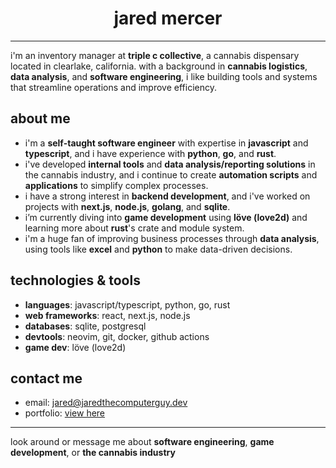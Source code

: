 <h1 align="center">jared mercer</h1>
<hr />

i'm an inventory manager at **triple c collective**, a cannabis dispensary located in clearlake, california. with a background in **cannabis logistics**, **data analysis**, and **software engineering**, i like building tools and systems that streamline operations and improve efficiency.

## about me

- i'm a **self-taught software engineer** with expertise in **javascript** and **typescript**, and i have experience with **python**, **go**, and **rust**.
- i've developed **internal tools** and **data analysis/reporting solutions** in the cannabis industry, and i continue to create **automation scripts** and **applications** to simplify complex processes.
- i have a strong interest in **backend development**, and i've worked on projects with **next.js**, **node.js**, **golang**, and **sqlite**.
- i’m currently diving into **game development** using **löve (love2d)** and learning more about **rust**'s crate and module system.
- i'm a huge fan of improving business processes through **data analysis**, using tools like **excel** and **python** to make data-driven decisions.

## technologies & tools

- **languages**: javascript/typescript, python, go, rust
- **web frameworks**: react, next.js, node.js
- **databases**: sqlite, postgresql
- **devtools**: neovim, git, docker, github actions
- **game dev**: löve (love2d)

## contact me

- email: [jared@jaredthecomputerguy.dev](mailto:jared@jaredthecomputerguy.dev)
- portfolio: [view here](https://jaredthecomputerguy.dev)

---
look around or message me about **software engineering**, **game development**, or **the cannabis industry**
